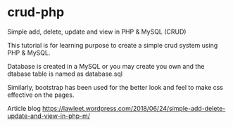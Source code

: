 # crud-php
Simple add, delete, update and view in PHP &amp; MySQL (CRUD)

This tutorial is for learning purpose to create a simple crud system using PHP & MySQL.

Database is created in a MySQL or you may create you own and the dtabase table is named as database.sql

Similarly, bootstrap has been used for the better look and feel to make css effective on the pages.

Article blog  https://lawleet.wordpress.com/2018/06/24/simple-add-delete-update-and-view-in-php-m/
